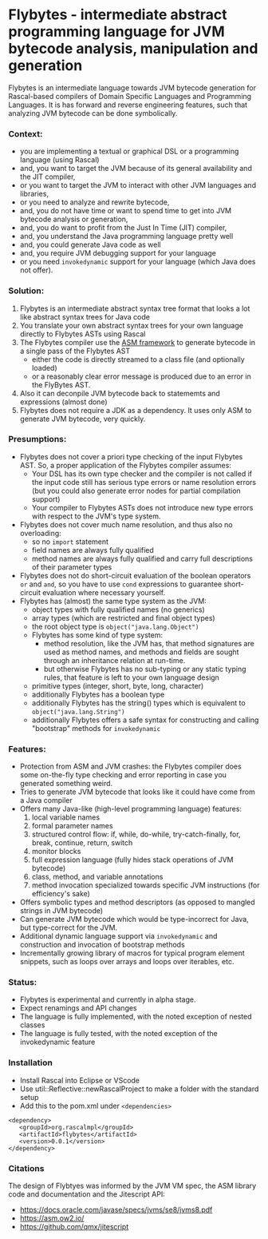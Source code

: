 # Flybytes - intermediate abstract programming language for JVM bytecode analysis, manipulation and generation

Flybytes is an intermediate language towards JVM bytecode generation for Rascal-based compilers of Domain Specific Languages and Programming Languages. It is has forward and reverse engineering features, such that analyzing JVM bytecode can be done symbolically.

### Context:

* you are implementing a textual or graphical DSL or a programming language (using Rascal)
* and, you want to target the JVM because of its general availability and the JIT compiler, 
* or you want to target the JVM to interact with other JVM languages and libraries,
* or you need to analyze and rewrite bytecode,
* and, you do not have time or want to spend time to get into JVM bytecode analysis or generation, 
* and, you do want to profit from the Just In Time (JIT) compiler,
* and, you understand the Java programming language pretty well
* and, you could generate Java code as well 
* and, you require JVM debugging support for your language
* or you need `invokedynamic` support for your language (which Java does not offer).

### Solution:

1. Flybytes is an intermediate abstract syntax tree format that looks a lot like abstract syntax trees for Java code
1. You translate your own abstract syntax trees for your own language directly to Flybytes ASTs using Rascal
1. The Flybytes compiler use the [ASM framework](https://asm.ow2.io/) to generate bytecode in a single pass of the Flybytes AST
   * either the code is directly streamed to a class file (and optionally loaded)
   * or a reasonably clear error message is produced due to an error in the FlyBytes AST.
1. Also it can deconpile JVM bytecode back to statememts and expressions (almost done)
1. Flybytes does not require a JDK as a dependency. It uses only ASM to generate JVM bytecode, very quickly.
   
### Presumptions:

* Flybytes does not cover a priori type checking of the input Flybytes AST. So, a proper application of the Flybytes compiler assumes:
   * Your DSL has its own type checker and the compiler is not called if the input code still has serious type errors or name resolution errors (but you could also generate error nodes for partial compilation support)
   * Your compiler to Flybytes ASTs does not introduce new type errors with respect to the JVM's type system.
* Flybytes does not cover much name resolution, and thus also no overloading:
   * so no `import` statement
   * field names are always fully qualified
   * method names are always fully qualified and carry full descriptions of their parameter types
* Flybytes does not do short-circuit evaluation of the boolean operators `or` and `and`, so you have to use `cond` expressions to guarantee short-circuit evaluation where necessary yourself.
* Flybytes has (almost) the same type system as the JVM:
   * object types with fully qualified names (no generics) 
   * array types (which are restricted and final object types)
   * the root object type is `object("java.lang.Object")`
   * Flybytes has some kind of type system:
      * method resolution, like the JVM has, that method signatures are used as method names, and methods and fields are sought through an inheritance relation at run-time.
      * but otherwise Flybytes has no sub-typing or any static typing rules, that feature is left to your own language design
   * primitive types (integer, short, byte, long, character)
   * additionally Flybytes has a boolean type
   * additionally Flybytes has the string() types which is equivalent to `object("java.lang.String")`
   * additionally Flybytes offers a safe syntax for constructing and calling "bootstrap" methods for `invokedynamic`

### Features:

* Protection from ASM and JVM crashes: the Flybytes compiler does some on-the-fly type checking and error reporting in case you generated something weird.
* Tries to generate JVM bytecode that looks like it could have come from a Java compiler
* Offers many Java-like (high-level programming language) features:
   1. local variable names
   1. formal parameter names
   1. structured control flow: if, while, do-while, try-catch-finally, for, break, continue, return, switch
   1. monitor blocks
   1. full expression language (fully hides stack operations of JVM bytecode)
   1. class, method, and variable annotations 
   1. method invocation specialized towards specific JVM instructions (for efficiency's sake)
* Offers symbolic types and method descriptors (as opposed to mangled strings in JVM bytecode)
* Can generate JVM bytecode which would be type-incorrect for Java, but type-correct for the JVM.
* Additional dynamic language support via `invokedynamic` and construction and invocation of bootstrap methods
* Incrementally growing library of macros for typical program element snippets, such as loops over arrays and loops over iterables, etc.

### Status:

* Flybytes is experimental and currently in alpha stage. 
* Expect renamings and API changes
* The language is fully implemented, with the noted exception of nested classes
* The language is fully tested, with the noted exception of the invokedynamic feature


### Installation

* Install Rascal into Eclipse or VScode
* Use util::Reflective::newRascalProject to make a folder with the standard setup
* Add this to the pom.xml under `<dependencies>`
```
<dependency>
   <groupId>org.rascalmpl</groupId>
   <artifactId>flybytes</artifactId>
   <version>0.0.1</version>
</dependency>
```                

### Citations

The design of Flybtyes was informed by the JVM VM spec, the ASM library code and documentation and the Jitescript API:

* <https://docs.oracle.com/javase/specs/jvms/se8/jvms8.pdf>
* <https://asm.ow2.io/>
* <https://github.com/qmx/jitescript>
